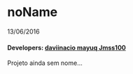 # noName
13/06/2016
<h4> Developers: 
  <a href="https://github.com/daviinacio"> daviinacio </a>
  <a href="https://github.com/mayuq"> mayuq </a>
  <a href="https://github.com/Jmss100"> Jmss100 </a>
</h4>
Projeto ainda sem nome...
